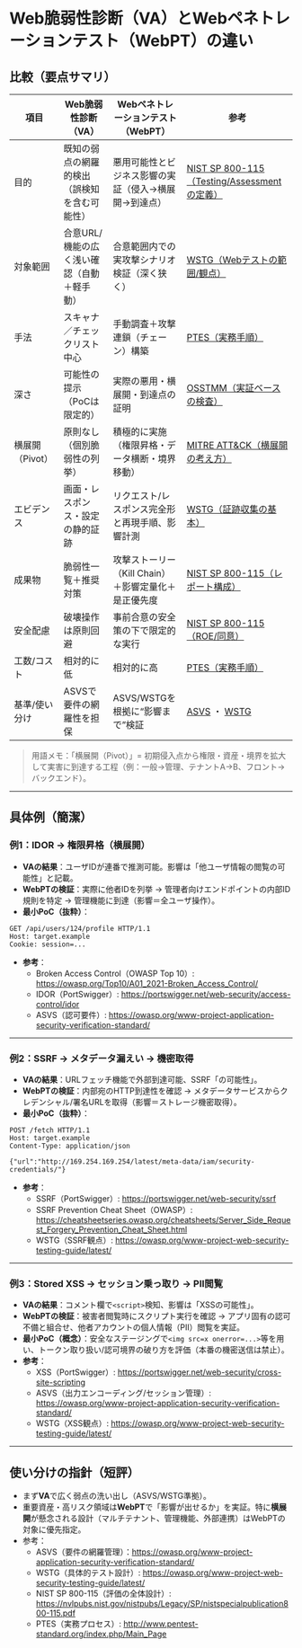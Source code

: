 # Web脆弱性診断（VA）とWebペネトレーションテスト（WebPT）の違い


## 比較（要点サマリ）

| 項目 | Web脆弱性診断（VA） | Webペネトレーションテスト（WebPT） | 参考 |
|---|---|---|---|
| 目的 | 既知の弱点の網羅的検出（誤検知を含む可能性） | 悪用可能性とビジネス影響の実証（侵入→横展開→到達点） | [NIST SP 800-115（Testing/Assessmentの定義）](https://nvlpubs.nist.gov/nistpubs/Legacy/SP/nistspecialpublication800-115.pdf) |
| 対象範囲 | 合意URL/機能の広く浅い確認（自動＋軽手動） | 合意範囲内での実攻撃シナリオ検証（深く狭く） | [WSTG（Webテストの範囲/観点）](https://owasp.org/www-project-web-security-testing-guide/latest/) |
| 手法 | スキャナ／チェックリスト中心 | 手動調査＋攻撃連鎖（チェーン）構築 | [PTES（実務手順）](http://www.pentest-standard.org/index.php/Main_Page) |
| 深さ | 可能性の提示（PoCは限定的） | 実際の悪用・横展開・到達点の証明 | [OSSTMM（実証ベースの検査）](https://www.isecom.org/OSSTMM.3.pdf) |
| 横展開（Pivot） | 原則なし（個別脆弱性の列挙） | 積極的に実施（権限昇格・データ横断・境界移動） | [MITRE ATT&CK（横展開の考え方）](https://attack.mitre.org/) |
| エビデンス | 画面・レスポンス・設定の静的証跡 | リクエスト/レスポンス完全形と再現手順、影響計測 | [WSTG（証跡収集の基本）](https://owasp.org/www-project-web-security-testing-guide/latest/) |
| 成果物 | 脆弱性一覧＋推奨対策 | 攻撃ストーリー（Kill Chain）＋影響定量化＋是正優先度 | [NIST SP 800-115（レポート構成）](https://nvlpubs.nist.gov/nistpubs/Legacy/SP/nistspecialpublication800-115.pdf) |
| 安全配慮 | 破壊操作は原則回避 | 事前合意の安全策の下で限定的な実行 | [NIST SP 800-115（ROE/同意）](https://nvlpubs.nist.gov/nistpubs/Legacy/SP/nistspecialpublication800-115.pdf) |
| 工数/コスト | 相対的に低 | 相対的に高 | [PTES（実務手順）](http://www.pentest-standard.org/index.php/Main_Page) |
| 基準/使い分け | ASVSで要件の網羅性を担保 | ASVS/WSTGを根拠に“影響まで”検証 | [ASVS](https://owasp.org/www-project-application-security-verification-standard/) ・ [WSTG](https://owasp.org/www-project-web-security-testing-guide/latest/) |

> 用語メモ：「横展開（Pivot）」= 初期侵入点から権限・資産・境界を拡大して実害に到達する工程（例：一般→管理、テナントA→B、フロント→バックエンド）。

---

## 具体例（簡潔）

### 例1：IDOR → 権限昇格（横展開）
- **VAの結果**：ユーザIDが連番で推測可能。影響は「他ユーザ情報の閲覧の可能性」と記載。
- **WebPTの検証**：実際に他者IDを列挙 → 管理者向けエンドポイントの内部ID規則を特定 → 管理機能に到達（影響＝全ユーザ操作）。
- **最小PoC（抜粋）**：
~~~~
GET /api/users/124/profile HTTP/1.1
Host: target.example
Cookie: session=...
~~~~
- **参考**：  
  - Broken Access Control（OWASP Top 10）: https://owasp.org/Top10/A01_2021-Broken_Access_Control/  
  - IDOR（PortSwigger）: https://portswigger.net/web-security/access-control/idor  
  - ASVS（認可要件）: https://owasp.org/www-project-application-security-verification-standard/

---

### 例2：SSRF → メタデータ漏えい → 機密取得
- **VAの結果**：URLフェッチ機能で外部到達可能、SSRF「の可能性」。
- **WebPTの検証**：内部宛のHTTP到達性を確認 → メタデータサービスからクレデンシャル/署名URLを取得（影響＝ストレージ機密取得）。
- **最小PoC（抜粋）**：
~~~~
POST /fetch HTTP/1.1
Host: target.example
Content-Type: application/json

{"url":"http://169.254.169.254/latest/meta-data/iam/security-credentials/"}
~~~~
- **参考**：  
  - SSRF（PortSwigger）: https://portswigger.net/web-security/ssrf  
  - SSRF Prevention Cheat Sheet（OWASP）: https://cheatsheetseries.owasp.org/cheatsheets/Server_Side_Request_Forgery_Prevention_Cheat_Sheet.html  
  - WSTG（SSRF観点）: https://owasp.org/www-project-web-security-testing-guide/latest/

---

### 例3：Stored XSS → セッション乗っ取り → PII閲覧
- **VAの結果**：コメント欄で`<script>`検知、影響は「XSSの可能性」。
- **WebPTの検証**：被害者閲覧時にスクリプト実行を確認 → アプリ固有の認可不備と組合せ、他者アカウントの個人情報（PII）閲覧を実証。
- **最小PoC（概念）**：安全なステージングで`<img src=x onerror=...>`等を用い、トークン取り扱い/認可境界の破り方を評価（本番の機密送信は禁止）。
- **参考**：  
  - XSS（PortSwigger）: https://portswigger.net/web-security/cross-site-scripting  
  - ASVS（出力エンコーディング/セッション管理）: https://owasp.org/www-project-application-security-verification-standard/  
  - WSTG（XSS観点）: https://owasp.org/www-project-web-security-testing-guide/latest/

---

## 使い分けの指針（短評）
- まず**VA**で広く弱点の洗い出し（ASVS/WSTG準拠）。  
- 重要資産・高リスク領域は**WebPT**で「影響が出せるか」を実証。特に**横展開**が懸念される設計（マルチテナント、管理機能、外部連携）はWebPTの対象に優先指定。  
- 参考：  
  - ASVS（要件の網羅管理）：https://owasp.org/www-project-application-security-verification-standard/  
  - WSTG（具体的テスト設計）: https://owasp.org/www-project-web-security-testing-guide/latest/  
  - NIST SP 800-115（評価の全体設計）: https://nvlpubs.nist.gov/nistpubs/Legacy/SP/nistspecialpublication800-115.pdf  
  - PTES（実務プロセス）: http://www.pentest-standard.org/index.php/Main_Page
